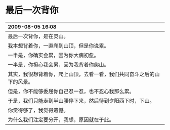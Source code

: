 # 最后一次背你

|2009-08-05 16:08|
|:---------------|
|最后一次背你，是在灵山。|
|我本想背着你，一直爬到山顶，但是你说累。|
|一半是，你确实会累，因为你大病初愈。|
|一半是，你担心我会累，因为我背着你爬山。|
|其实，我很想背着你，爬上山顶，去看一看，我们共同奋斗之后的山下的风景。|
|但是，你不能够委屈你自己忍一忍，也不忍心我那么累。|
|于是，我们只能走到半山腰停下来，然后待到夕阳西下时，下山。|
|你觉得够了，我觉得遗憾。|
|为什么我们注定要分开，我想，原因就在于此。|
